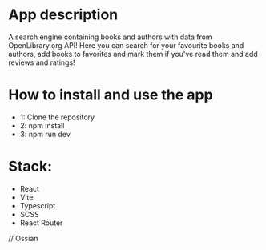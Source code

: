 # App description

A search engine containing books and authors with data from OpenLibrary.org API!
Here you can search for your favourite books and authors, add books to favorites and mark them if you've read them and add reviews and ratings!

# How to install and use the app

- 1: Clone the repository
- 2: npm install
- 3: npm run dev

# Stack:

- React
- Vite
- Typescript
- SCSS
- React Router

// Ossian
